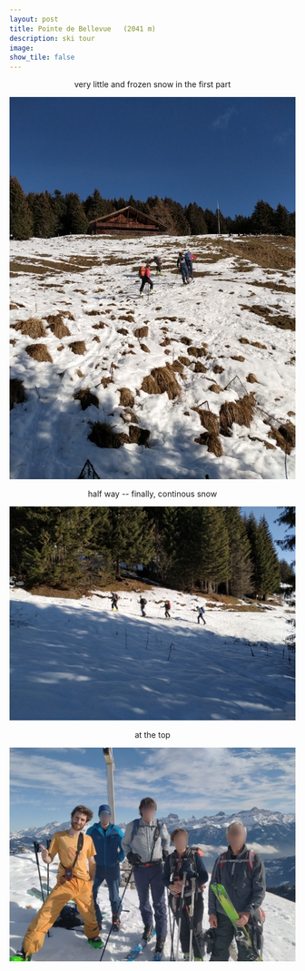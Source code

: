 ```yaml
---
layout: post
title: Pointe de Bellevue	(2041 m)
description: ski tour
image:
show_tile: false 
---
```



<center>very little and frozen snow in the first part</center>

![](../assets/images/winter/pointe_bellevue/IMG_20201216_104328.jpg)



<center>half way -- finally, continous snow</center>

![](../assets/images/winter/pointe_bellevue/IMG_20201216_105838.jpg)



<center>at the top</center>

![](../assets/images/winter/pointe_bellevue/imageedit_4_6739947374.jpg)